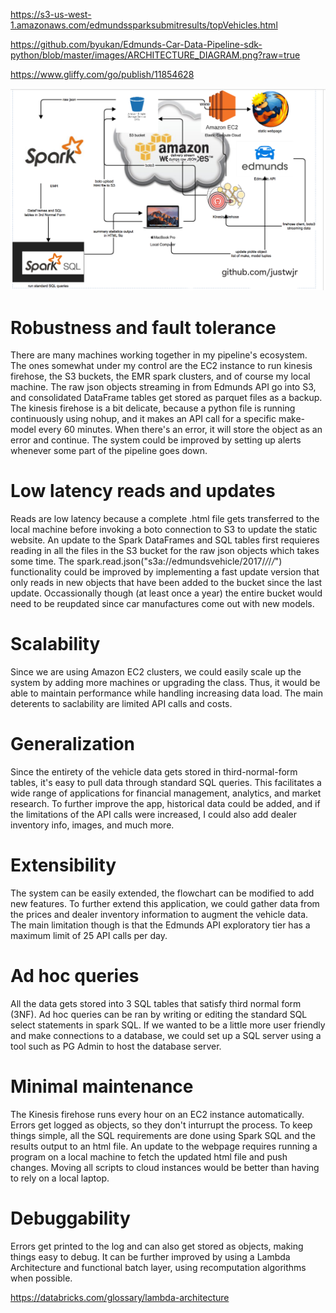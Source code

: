 https://s3-us-west-1.amazonaws.com/edmundssparksubmitresults/topVehicles.html

https://github.com/byukan/Edmunds-Car-Data-Pipeline-sdk-python/blob/master/images/ARCHITECTURE_DIAGRAM.png?raw=true

https://www.gliffy.com/go/publish/11854628

![](https://github.com/byukan/Edmunds-Car-Data-Pipeline-sdk-python/blob/master/images/ARCHITECTURE_DIAGRAM.png?raw=true)

# Robustness and fault tolerance

  There are many machines working together in my pipeline's ecosystem.  The ones somewhat under my control are the EC2 instance to run kinesis firehose, the S3 buckets, the EMR spark clusters, and of course my local machine.  The raw json objects streaming in from Edmunds API go into S3, and consolidated DataFrame tables get stored as parquet files as a backup.
  The kinesis firehose is a bit delicate, because a python file is running continuously using nohup, and it makes an API call for a specific make-model every 60 minutes.  When there's an error, it will store the object as an error and continue.  The system could be improved by setting up alerts whenever some part of the pipeline goes down.

# Low latency reads and updates

  Reads are low latency because a complete .html file gets transferred to the local machine before invoking a boto connection to S3 to update the static website.  An update to the Spark DataFrames and SQL tables first requieres reading in all the files in the S3 bucket for the raw json objects which takes some time.
  The spark.read.json("s3a://edmundsvehicle/2017/*/*/*/*") functionality could be improved by implementing a fast update version that only reads in new objects that have been added to the bucket since the last update.  Occassionally though (at least once a year) the entire bucket would need to be reupdated since car manufactures come out with new models.

# Scalability

  Since we are using Amazon EC2 clusters, we could easily scale up the system by adding more machines or upgrading the class.  Thus, it would be able to maintain performance while handling increasing data load.  The main deterents to saclability are limited API calls and costs.

# Generalization

  Since the entirety of the vehicle data gets stored in third-normal-form tables, it's easy to pull data through standard SQL queries.  This facilitates a wide range of applications for financial management, analytics, and market research.  To further improve the app, historical data could be added, and if the limitations of the API calls were increased, I could also add dealer inventory info, images, and much more.

# Extensibility

  The system can be easily extended, the flowchart can be modified to add new features.  To further extend this application, we could gather data from the prices and dealer inventory information to augment the vehicle data.  The main limitation though is that the Edmunds API exploratory tier has a maximum limit of 25 API calls per day.
  

# Ad hoc queries
  
  All the data gets stored into 3 SQL tables that satisfy third normal form (3NF).  Ad hoc queries can be ran by writing or editing the standard SQL select statements in spark SQL.
  If we wanted to be a little more user friendly and make connections to a database, we could set up a SQL server using a tool such as PG Admin to host the database server.

# Minimal maintenance

  The Kinesis firehose runs every hour on an EC2 instance automatically.  Errors get logged as objects, so they don't inturrupt the process.  To keep things simple, all the SQL requirements are done using Spark SQL and the results output to an html file.
  An update to the webpage requires running a program on a local machine to fetch the updated html file and push changes.  Moving all scripts to cloud instances would be better than having to rely on a local laptop.

# Debuggability

  Errors get printed to the log and can also get stored as objects, making things easy to debug.  It can be further improved by using a Lambda Architecture and functional batch layer, using recomputation algorithms when possible.
  
https://databricks.com/glossary/lambda-architecture
